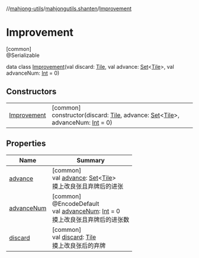 //[mahjong-utils](../../../index.md)/[mahjongutils.shanten](../index.md)/[Improvement](index.md)

# Improvement

[common]\
@Serializable

data class [Improvement](index.md)(val discard: [Tile](../../mahjongutils.models/-tile/index.md), val advance: [Set](https://kotlinlang.org/api/latest/jvm/stdlib/kotlin-stdlib/kotlin.collections/-set/index.html)&lt;[Tile](../../mahjongutils.models/-tile/index.md)&gt;, val advanceNum: [Int](https://kotlinlang.org/api/latest/jvm/stdlib/kotlin-stdlib/kotlin/-int/index.html) = 0)

## Constructors

| | |
|---|---|
| [Improvement](-improvement.md) | [common]<br>constructor(discard: [Tile](../../mahjongutils.models/-tile/index.md), advance: [Set](https://kotlinlang.org/api/latest/jvm/stdlib/kotlin-stdlib/kotlin.collections/-set/index.html)&lt;[Tile](../../mahjongutils.models/-tile/index.md)&gt;, advanceNum: [Int](https://kotlinlang.org/api/latest/jvm/stdlib/kotlin-stdlib/kotlin/-int/index.html) = 0) |

## Properties

| Name | Summary |
|---|---|
| [advance](advance.md) | [common]<br>val [advance](advance.md): [Set](https://kotlinlang.org/api/latest/jvm/stdlib/kotlin-stdlib/kotlin.collections/-set/index.html)&lt;[Tile](../../mahjongutils.models/-tile/index.md)&gt;<br>摸上改良张且弃牌后的进张 |
| [advanceNum](advance-num.md) | [common]<br>@EncodeDefault<br>val [advanceNum](advance-num.md): [Int](https://kotlinlang.org/api/latest/jvm/stdlib/kotlin-stdlib/kotlin/-int/index.html) = 0<br>摸上改良张且弃牌后的进张数 |
| [discard](discard.md) | [common]<br>val [discard](discard.md): [Tile](../../mahjongutils.models/-tile/index.md)<br>摸上改良张后的弃牌 |
